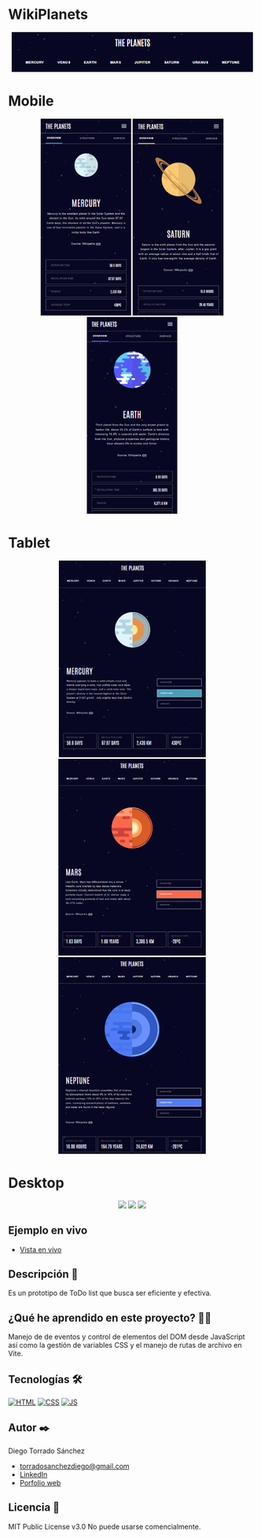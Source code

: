 # WikiPlanets
<p align="center">
  <img src="https://github.com/DieTorDev/planets-app/blob/main/screenshots/banner.png" />

</p>

# Mobile
<p align="center">
  <img src="https://github.com/DieTorDev/planets-app/blob/main/screenshots/mobile-1.png" />
  <img src="https://github.com/DieTorDev/planets-app/blob/main/screenshots/mobile-2.png" />
  <img src="https://github.com/DieTorDev/planets-app/blob/main/screenshots/mobile-3.png" />
</p>

# Tablet
<p align="center">
  <img src="https://github.com/DieTorDev/planets-app/blob/main/screenshots/tablet-1.png" />
  <img src="https://github.com/DieTorDev/planets-app/blob/main/screenshots/tablet-2.png" />
  <img src="https://github.com/DieTorDev/planets-app/blob/main/screenshots/tablet-3.png" />
</p>

# Desktop
<p align="center">
  <img src="https://github.com/DieTorDev/planets-app/blob/main/screenshots/desk-1.png" />
  <img src="https://github.com/DieTorDev/planets-app/blob/main/screenshots/desk-2.png" />
  <img src="https://github.com/DieTorDev/planets-app/blob/main/screenshots/desk-3.png" />
</p>

## Ejemplo en vivo

- [Vista en vivo](https://dietordev.github.io/todo-list/)

## Descripción 📑

Es un prototipo de ToDo list que busca ser eficiente y efectiva.

## ¿Qué he aprendido en este proyecto? 🙇🏻

Manejo de de eventos y control de elementos del DOM desde JavaScript así como la gestión de variables CSS y el manejo de rutas de archivo en Vite. 

## Tecnologías 🛠

<!-- Iconos sacados de: https://github.com/hendrasob/badges/blob/master/README.md y https://github.com/alexandresanlim/Badges4-README.md-Profile -->

[![HTML](https://img.shields.io/badge/HTML5-E34F26?style=for-the-badge&logo=html5&logoColor=white)](https://es.wikipedia.org/wiki/HTML5)
[![CSS](https://img.shields.io/badge/CSS3-1572B6?style=for-the-badge&logo=css3&logoColor=white)](https://es.wikipedia.org/wiki/CSS)
[![JS](https://img.shields.io/badge/JavaScript-F7DF1E?style=for-the-badge&logo=javascript&logoColor=black)](https://es.wikipedia.org/wiki/JavaScript)

## Autor ✒️

Diego Torrado Sánchez

- torradosanchezdiego@gmail.com
- [LinkedIn](https://www.linkedin.com/in/diego-torrado-s%C3%A1nchez-2124322b4/)
- [Porfolio web](https://tu-dominio.com/)


## Licencia 📄

MIT Public License v3.0
No puede usarse comencialmente.
